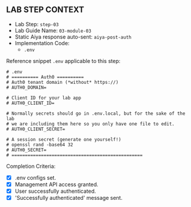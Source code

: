 ## LAB STEP CONTEXT
- Lab Step: `step-03`
- Lab Guide Name: `03-module-03`
- Static Aiya response auto-sent: `aiya-post-auth`
- Implementation Code:
  - `.env`

Reference snippet `.env` applicable to this step:
```env
# .env
# ========== Auth0 ==========
# Auth0 tenant domain (*without* https://)
# AUTH0_DOMAIN=

# Client ID for your lab app
# AUTH0_CLIENT_ID=

# Normally secrets should go in .env.local, but for the sake of the lab
# we are including them here so you only have one file to edit.
# AUTH0_CLIENT_SECRET=

# A session secret (generate one yourself!)
# openssl rand -base64 32
# AUTH0_SECRET=
# =================================================
```

Completion Criteria:
- [x] .env configs set.
- [x] Management API access granted.
- [x] User successfully authenticated.
- [x] 'Successfully authenticated' message sent.